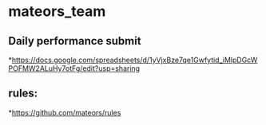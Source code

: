 # mateors_team

## Daily performance submit 
*https://docs.google.com/spreadsheets/d/1yVjxBze7qe1Gwfytid_iMlpDGcWPOFMW2ALuHy7otFg/edit?usp=sharing

## rules:
*https://github.com/mateors/rules

